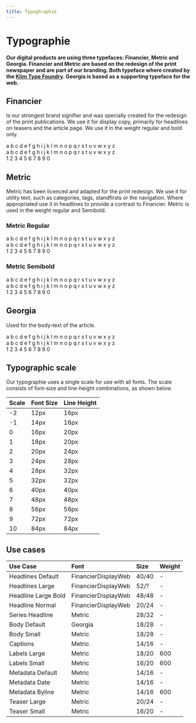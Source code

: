 ```yaml
---
title: Typoghraphie
---
```


# Typographie

**Our digital products are using three typefaces: Financier, Metric and Georgia. Financier and Metric are based on the redesign of the print newspaper and are part of our branding. Both typeface where created by the [Klim Type Foundry](https://klim.co.nz). Georgia is based as a supporting typeface for the web.**

## Financier

Is our strongest brand signifier and was specially created for the redesign of the print publications. We use it for display copy, primarily for headlines on teasers and the article page. We use it in the weight regular and bold only.

  <div class="grid-wrapper typography-demo-wrapper">
    <div class="typography-demo typography-demo--uppercase typography-demo--financier">
      a b c d e f g h i j k l m n o p q r s t u v w x y z
    </div>
  </div>

  <div class="grid-wrapper typography-demo-wrapper">
    <div class="typography-demo typography-demo--financier">
      a b c d e f g h i j k l m n o p q r s t u v w x y z
    </div>
  </div>

  <div class="grid-wrapper typography-demo-wrapper">
    <div class="typography-demo typography-demo--financier">
      1 2 3 4 5 6 7 8 9 0
    </div>
  </div>

## Metric

Metric has been licenced and adapted for the print redesign. We use it for utility text, such as categories, tags, standfirsts or the navigation. Where appropriated use it in headlines to provide a contrast to Financier. Metric is used in the weight regular and Semibold.

### Metric Regular

  <div class="grid-wrapper typography-demo-wrapper">
    <div class="typography-demo typography-demo--uppercase typography-demo--metric">
      a b c d e f g h i j k l m n o p q r s t u v w x y z
    </div>
  </div>

  <div class="grid-wrapper typography-demo-wrapper">
    <div class="typography-demo typography-demo--metric">
      a b c d e f g h i j k l m n o p q r s t u v w x y z
    </div>
  </div>

  <div class="grid-wrapper typography-demo-wrapper">
    <div class="typography-demo typography-demo--metric">
      1 2 3 4 5 6 7 8 9 0
    </div>
  </div>

### Metric Semibold

  <div class="grid-wrapper typography-demo-wrapper">
    <div class="typography-demo typography-demo--uppercase typography-demo--metric-semibold">
      a b c d e f g h i j k l m n o p q r s t u v w x y z
    </div>
  </div>

  <div class="grid-wrapper typography-demo-wrapper">
    <div class="typography-demo typography-demo--metric-semibold">
      a b c d e f g h i j k l m n o p q r s t u v w x y z
    </div>
  </div>

  <div class="grid-wrapper typography-demo-wrapper">
    <div class="typography-demo typography-demo--metric-semibold">
      1 2 3 4 5 6 7 8 9 0
    </div>
  </div>

## Georgia

Used for the body-text of the article.

<div class="grid-wrapper typography-demo-wrapper">
  <div class="typography-demo typography-demo--uppercase typography-demo--georgia">
    a b c d e f g h i j k l m n o p q r s t u v w x y z
  </div>
</div>

<div class="grid-wrapper typography-demo-wrapper">
  <div class="typography-demo typography-demo--georgia">
    a b c d e f g h i j k l m n o p q r s t u v w x y z
  </div>
</div>

<div class="grid-wrapper typography-demo-wrapper">
  <div class="typography-demo typography-demo--georgia">
    1 2 3 4 5 6 7 8 9 0
  </div>
</div>

## Typographic scale

Our typographie uses a single scale for use with all fonts. The scale consists of font-size and line-height combinations, as shown below.

| Scale | Font Size     | Line Height |
|:----- |:------------- |:----------- |
| -2    | 12px          | 16px |
| -1    | 14px          | 16px |
| 0     | 16px          | 20px |
| 1     | 18px          | 20px |
| 2     | 20px          | 24px |
| 3     | 24px          | 28px |
| 4     | 28px          | 32px |
| 5     | 32px          | 32px |
| 6     | 40px          | 40px |
| 7     | 48px          | 48px |
| 8     | 56px          | 56px |
| 9     | 72px          | 72px |
| 10    | 84px          | 84px |

## Use cases

| Use Case | Font     | Size | Weight |
|:----- |:------------- |:------------- |:----------- |
| Headlines Default | FinancierDisplayWeb | 40/40 | - |
| Headlines Large    | FinancierDisplayWeb | 52/? | - |
| Headline Large Bold | FinancierDisplayWeb | 48/48 | - |
| Headline Normal  | FinancierDisplayWeb | 20/24 | - |
| Series Headline | Metric  | 28/32 | - |
| Body Default  | Georgia | 18/28 | - |
| Body Small | Metric  | 18/28 | - |
| Captions | Metric  | 14/16 | - |
| Labels Large     | Metric          | 18/20 | 600 |
| Labels Small     | Metric          | 16/20 | 600 |
| Metadata Default     | Metric          | 14/16 | - |
| Metadata Date   | Metric          | 14/16 | - |
| Metadata Byline   | Metric          | 14/16 | 600 |
| Teaser Large   | Metric          | 20/24 | - |
| Teaser Small   | Metric          | 16/20 | - |
